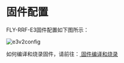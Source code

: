 # 固件配置

FLY-RRF-E3固件配置如下图所示：

![e3v2config](../../images/boards/fly_super8/e3v2config.png)

如何编译和烧录固件，请前往：[ 固件编译和烧录](board/fly_super8/firmware "点击即可跳转")

